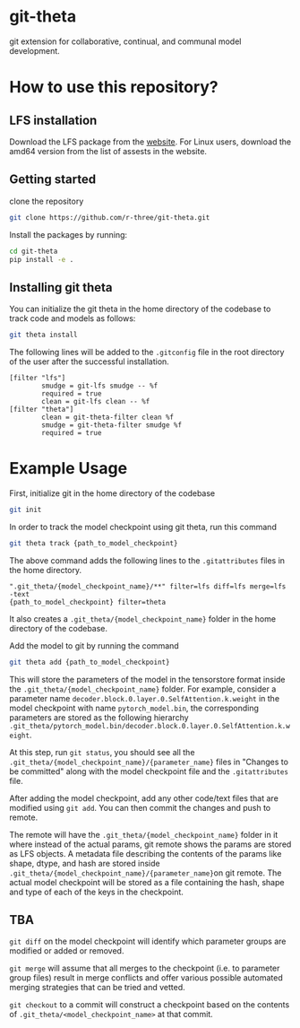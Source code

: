 # git-theta

git extension for collaborative, continual, and communal model development. 

# How to use this repository?
## LFS installation 
Download the LFS package from the [website](https://github.com/git-lfs/git-lfs/releases/tag/v3.2.0). For Linux users, download the amd64 version from the list of assests in the website. 

## Getting started
clone the repository  
```bash
git clone https://github.com/r-three/git-theta.git
```
Install the packages by running:
```bash
cd git-theta
pip install -e .
```
## Installing git theta
<!--Is repository same as codebase?-->
You can initialize the git theta in the home directory of the codebase to track code and models as follows:
```bash
git theta install
```

The following lines will be added to the `.gitconfig` file in the root directory of the user after the successful installation. 
```
[filter "lfs"]
        smudge = git-lfs smudge -- %f
        required = true
        clean = git-lfs clean -- %f
[filter "theta"]
        clean = git-theta-filter clean %f
        smudge = git-theta-filter smudge %f
        required = true
```

# Example Usage
<!--Create a folder with a text file and a model checkpoint. Initialize it as a git repository.-->
First, initialize git in the home directory of the codebase
```bash
git init
```
In order to track the model checkpoint using git theta, run this command
```bash 
git theta track {path_to_model_checkpoint}
```

The above command adds the following lines to the `.gitattributes` files in the home directory.
```
".git_theta/{model_checkpoint_name}/**" filter=lfs diff=lfs merge=lfs -text
{path_to_model_checkpoint} filter=theta
```
It also creates a `.git_theta/{model_checkpoint_name}` folder  in the home directory of the codebase. 

Add the model to git by running the command 
```bash
git theta add {path_to_model_checkpoint}
```

This will store the parameters of the model in the tensorstore format inside the `.git_theta/{model_checkpoint_name}` folder. For example, consider a parameter name `decoder.block.0.layer.0.SelfAttention.k.weight` in the model checkpoint with name `pytorch_model.bin`, the corresponding parameters are stored as the following hierarchy `.git_theta/pytorch_model.bin/decoder.block.0.layer.0.SelfAttention.k.weight`. 

At this step, run `git status`, you should see all the `.git_theta/{model_checkpoint_name}/{parameter_name}` files in "Changes to be committed" along with the model checkpoint file and the `.gitattributes` file.

After adding the model checkpoint, add any other code/text files that are modified using `git add`. You can then commit the changes and push to remote. 

The remote will have the `.git_theta/{model_checkpoint_name}` folder in it where instead of the actual params, git remote shows the params are stored as LFS objects. A metadata file describing the contents of the params like shape, dtype, and hash are stored inside `.git_theta/{model_checkpoint_name}/{parameter_name}`on git remote. The actual model checkpoint will be stored as a file containing the hash, shape and type of each of the keys in the checkpoint. 

## TBA
`git diff` on the model checkpoint will identify which parameter groups are modified or added or removed. 

`git merge` will assume that all merges to the checkpoint (i.e. to parameter group files) result in merge conflicts and offer various possible automated merging strategies that can be tried and vetted.

`git checkout` to a commit will construct a checkpoint based on the contents of `.git_theta/<model_checkpoint_name>` at that commit. 
